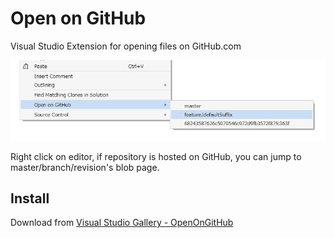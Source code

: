 Open on GitHub
===
Visual Studio Extension for opening files on GitHub.com

![](screenshot.jpg)

Right click on editor, if repository is hosted on GitHub, you can jump to master/branch/revision's blob page.

Install
---
Download from [Visual Studio Gallery - OpenOnGitHub](https://visualstudiogallery.msdn.microsoft.com/79bf2ea3-9e78-4212-b22f-cdcdd75e791d)